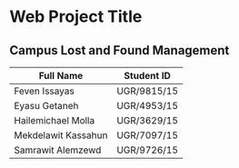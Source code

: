 # Web Project Title
## Campus Lost and Found Management

| Full Name              | Student ID  |
|------------------------|-------------|
| Feven Issayas          | UGR/9815/15 |
| Eyasu Getaneh          | UGR/4953/15 |
| Hailemichael Molla     | UGR/3629/15 |
| Mekdelawit Kassahun    | UGR/7097/15 |
| Samrawit Alemzewd      | UGR/9726/15 |
